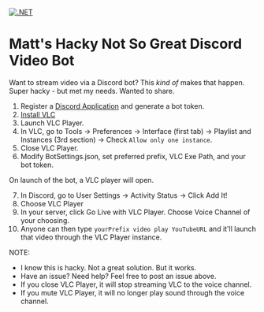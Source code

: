 [![.NET](https://github.com/MattTheDev/DiscordVideoBot/actions/workflows/dotnet.yml/badge.svg)](https://github.com/MattTheDev/DiscordVideoBot/actions/workflows/dotnet.yml)

# Matt's Hacky Not So Great Discord Video Bot
Want to stream video via a Discord bot? This *kind of* makes that happen. Super hacky - but met my needs. Wanted to share.

1. Register a [Discord Application](https://discord.com/developers/applications#top) and generate a bot token.
2. [Install VLC](https://www.videolan.org/vlc/)
3. Launch VLC Player. 
4. In VLC, go to Tools -> Preferences -> Interface (first tab) -> Playlist and Instances (3rd section) -> Check `Allow only one instance`.
5. Close VLC Player.
6. Modify BotSettings.json, set preferred prefix, VLC Exe Path, and your bot token.

On launch of the bot, a VLC player will open.

7. In Discord, go to User Settings -> Activity Status -> Click Add It!
8. Choose VLC Player
9. In your server, click Go Live with VLC Player. Choose Voice Channel of your choosing.
10. Anyone can then type `yourPrefix video play YouTubeURL` and it'll launch that video through the VLC Player instance. 

NOTE: 

* I know this is hacky. Not a great solution. But it works.
* Have an issue? Need help? Feel free to post an issue above.
* If you close VLC Player, it will stop streaming VLC to the voice channel.
* If you mute VLC Player, it will no longer play sound through the voice channel.

